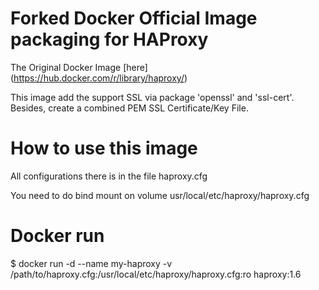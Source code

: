 # Forked Docker Official Image packaging for HAProxy

The Original Docker Image [here] (https://hub.docker.com/r/library/haproxy/)

This image add the support SSL via package 'openssl' and 'ssl-cert'. Besides, create a combined PEM SSL Certificate/Key File.

# How to use this image

All configurations there is in the file haproxy.cfg

You need to do bind mount on volume usr/local/etc/haproxy/haproxy.cfg

# Docker run

$ docker run -d --name my-haproxy -v /path/to/haproxy.cfg:/usr/local/etc/haproxy/haproxy.cfg:ro haproxy:1.6


